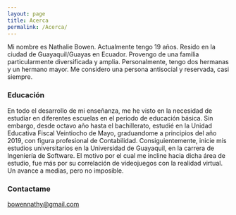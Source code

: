 ```yaml
---
layout: page
title: Acerca
permalink: /Acerca/
---
```


Mi nombre es Nathalie Bowen. Actualmente tengo 19 años. Resido en la ciudad de Guayaquil/Guayas en Ecuador. Provengo de una familia particularmente diversificada y amplia. Personalmente, tengo dos hermanas y un hermano mayor. Me considero una persona antisocial y reservada, casi siempre. 

### Educación

En todo el desarrollo de mi enseñanza, me he visto en la necesidad de estudiar en diferentes escuelas en el periodo de educación básica. Sin embargo, desde octavo año hasta el bachillerato, estudié en la Unidad Educativa Fiscal Veintiocho de Mayo, graduandome a principios del año 2019, con figura profesional de Contabilidad. 
Consiguientemente, inicie mis estudios universitarios en la Universidad de Guayaquil, en la carrera de Ingeniería de Software. El motivo por el cual me incline hacia dicha área de estudio, fue más por su correlación de videojuegos con la realidad virtual. Un avance a medias, pero no imposible.

### Contactame

[bowennathy@gmail.com](mailto:bowennathy@gmail.com)
